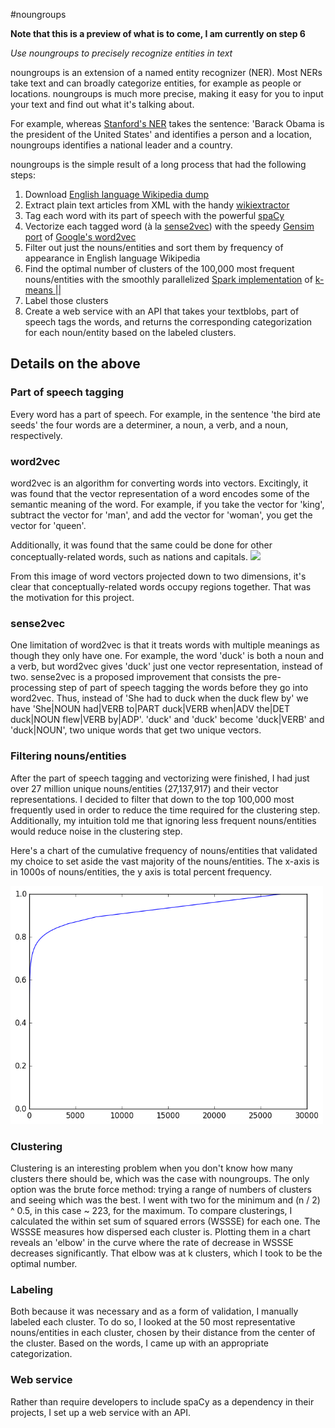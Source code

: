 #noungroups

__Note that this is a preview of what is to come, I am currently on step 6__

*Use noungroups to precisely recognize entities in text*

noungroups is an extension of a named entity recognizer (NER). Most NERs take text and can broadly categorize entities, for example as people or locations. noungroups is much more precise, making it easy for you to input your text and find out what it's talking about.

For example, whereas [Stanford's NER](http://nlp.stanford.edu/software/CRF-NER.shtml) takes the sentence: 'Barack Obama is the president of the United States' and identifies a person and a location, noungroups identifies a national leader and a country.

noungroups is the simple result of a long process that had the following steps:

1. Download [English language Wikipedia dump](https://archive.org/details/enwiki-20080103)
2. Extract plain text articles from  XML with the handy [wikiextractor](https://github.com/attardi/wikiextractor/wiki)
3. Tag each word with its part of speech with the powerful [spaCy](https://github.com/spacy-io/spaCy)
4. Vectorize each tagged word (à la [sense2vec](http://arxiv.org/abs/1511.06388)) with the speedy [Gensim port](https://github.com/piskvorky/gensim/) of [Google's word2vec](https://code.google.com/archive/p/word2vec/)
5. Filter out just the nouns/entities and sort them by frequency of appearance in English language Wikipedia
6. Find the optimal number of clusters of the 100,000 most frequent nouns/entities with the smoothly parallelized [Spark implementation](http://spark.apache.org/docs/latest/mllib-clustering.html) of [k-means ||](http://theory.stanford.edu/~sergei/papers/vldb12-kmpar.pdf)
7. Label those clusters
8. Create a web service with an API that takes your textblobs, part of speech tags the words, and returns the corresponding categorization for each noun/entity based on the labeled clusters.

## Details on the above

### Part of speech tagging
Every word has a part of speech.  For example, in the sentence 'the bird ate seeds' the four words are a determiner, a noun, a verb, and a noun, respectively.

### word2vec
word2vec is an algorithm for converting words into vectors.  Excitingly, it was found that the vector representation of a word encodes some of the semantic meaning of the word.  For example, if you take the vector for 'king', subtract the vector for 'man', and add the vector for 'woman', you get the vector for 'queen'.

Additionally, it was found that the same could be done for other conceptually-related words, such as nations and capitals.
<img src="http://deeplearning4j.org/img/countries_capitals.png" width="500px">

From this image of word vectors projected down to two dimensions, it's clear that conceptually-related words occupy regions together.  That was the motivation for this project.

### sense2vec
One limitation of word2vec is that it treats words with multiple meanings as though they only have one.  For example, the word 'duck' is both a noun and a verb, but word2vec gives 'duck' just one vector representation, instead of two.  sense2vec is a proposed improvement that consists the pre-processing step of part of speech tagging the words before they go into word2vec.  Thus, instead of 'She had to duck when the duck flew by' we have 'She|NOUN had|VERB to|PART duck|VERB when|ADV the|DET duck|NOUN flew|VERB by|ADP'.  'duck' and 'duck' become 'duck|VERB' and 'duck|NOUN', two unique words that get two unique vectors.

### Filtering nouns/entities
After the part of speech tagging and vectorizing were finished, I had just over 27 million unique nouns/entities (27,137,917) and their vector representations.  I decided to filter that down to the top 100,000 most frequently used in order to reduce the time required for the clustering step.  Additionally, my intuition told me that ignoring less frequent nouns/entities would reduce noise in the clustering step.

Here's a chart of the cumulative frequency of nouns/entities that validated my choice to set aside the vast majority of the nouns/entities.  The x-axis is in 1000s of nouns/entities, the y axis is total percent frequency.

<img src="images/cumulative_frequencies.png" width="500px">


### Clustering
Clustering is an interesting problem when you don't know how many clusters there should be, which was the case with noungroups.  The only option was the brute force method: trying a range of numbers of clusters and seeing which was the best.  I went with two for the minimum and (n / 2) ^ 0.5, in this case ~ 223, for the maximum.  To compare clusterings, I calculated the within set sum of squared errors (WSSSE) for each one.  The WSSSE measures how dispersed each cluster is.  Plotting them in a chart reveals an 'elbow' in the curve where the rate of decrease in WSSSE decreases significantly.  That elbow was at k clusters, which I took to be the optimal number.

### Labeling
Both because it was necessary and as a form of validation, I manually labeled each cluster.  To do so, I looked at the 50 most representative nouns/entities in each cluster, chosen by their distance from the center of the cluster.  Based on the words, I came up with an appropriate categorization.

### Web service
Rather than require developers to include spaCy as a dependency in their projects, I set up a web service with an API.
